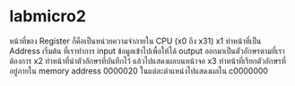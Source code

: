 # labmicro2
หน้าที่ของ Register ก็คือเป็นหน่วยความจำภายใน CPU (x0 ถึง x31)
x1 ทำหน้าที่เป็น Address เริ่มต้น ที่เราทำการ input ข้อมูลเข้าไปเพื่อให้ได้ output ออกมาเป็นตัวอักษรตามที่เราต้องการ
x2 ทำหน้าที่นำตัวอักษรที่บันทึกไว้ แล้วไปแสดงผลบนหน้าจอ
x3 ทำหน้าที่เรียกตัวอักษรที่อยู่ภายใน memory address 0000020 ในแต่ละตำแหน่งไปแสดงผลใน c0000000
